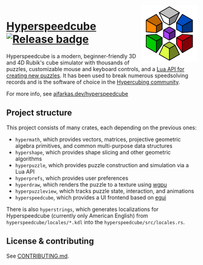 <img src="https://raw.githubusercontent.com/HactarCE/Hyperspeedcube/main/crates/hyperspeedcube/resources/icon/hyperspeedcube.svg?sanitize=true" alt="Hyperspeedcube logo" width="150" align="right">

# [Hyperspeedcube] [![Release badge]][Release link]

[Dependencies badge]: https://deps.rs/repo/github/HactarCE/Hyperspeedcube/status.svg "Dependencies status"
[Release badge]: https://img.shields.io/github/v/release/HactarCE/Hyperspeedcube
[Release link]: https://github.com/HactarCE/Hyperspeedcube/releases/latest

Hyperspeedcube is a modern, beginner-friendly 3D and 4D Rubik's cube simulator with thousands of puzzles, customizable mouse and keyboard controls, and a [Lua API for creating new puzzles](https://dev.hypercubing.xyz/hsc/puzzle-dev/). It has been used to break numerous speedsolving records and is the software of choice in the [Hypercubing community](https://hypercubing.xyz/).

For more info, see [ajfarkas.dev/hyperspeedcube](https://ajfarkas.dev/hyperspeedcube/)

[Hyperspeedcube]: https://ajfarkas.dev/hyperspeedcube/

## Project structure

This project consists of many crates, each depending on the previous ones:

- `hypermath`, which provides vectors, matrices, projective geometric algebra primitives, and common multi-purpose data structures
- `hypershape`, which provides shape slicing and other geometric algorithms
- `hyperpuzzle`, which provides puzzle construction and simulation via a Lua API
- `hyperprefs`, which provides user preferences
- `hyperdraw`, which renders the puzzle to a texture using [wgpu]
- `hyperpuzzleview`, which tracks puzzle state, interaction, and animations
- `hyperspeedcube`, which provides a UI frontend based on [egui]

There is also `hyperstrings`, which generates localizations for Hyperspeedcube (currently only American English) from `hyperspeedcube/locales/*.kdl` into the `hyperspeedcube/src/locales.rs`.

[wgpu]: https://wgpu.rs/
[egui]: https://github.com/emilk/egui

## License & contributing

See [CONTRIBUTING.md](CONTRIBUTING.md).
